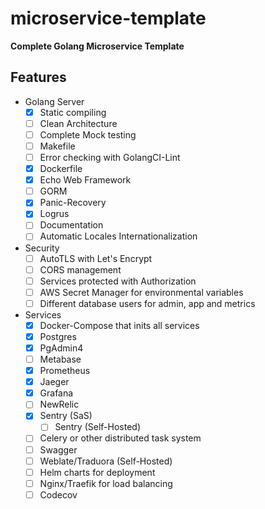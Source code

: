 # microservice-template
**Complete Golang Microservice Template**

## Features
- Golang Server
    - [x] Static compiling
    - [ ] Clean Architecture
    - [ ] Complete Mock testing
    - [ ] Makefile
    - [ ] Error checking with GolangCI-Lint
    - [x] Dockerfile
    - [x] Echo Web Framework
    - [ ] GORM
    - [x] Panic-Recovery
    - [x] Logrus
    - [ ] Documentation
    - [ ] Automatic Locales Internationalization
- Security
    - [ ] AutoTLS with Let's Encrypt
    - [ ] CORS management
    - [ ] Services protected with Authorization
    - [ ] AWS Secret Manager for environmental variables
    - [ ] Different database users for admin, app and metrics
- Services
    - [x] Docker-Compose that inits all services
    - [x] Postgres
    - [x] PgAdmin4
    - [ ] Metabase
    - [x] Prometheus
    - [x] Jaeger
    - [x] Grafana
    - [ ] NewRelic
    - [x] Sentry (SaS)
        - [ ] Sentry (Self-Hosted)
    - [ ] Celery or other distributed task system
    - [ ] Swagger
    - [ ] Weblate/Traduora (Self-Hosted)
    - [ ] Helm charts for deployment
    - [ ] Nginx/Traefik for load balancing
    - [ ] Codecov
